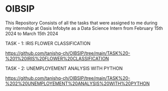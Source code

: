 # OIBSIP

This Repository Consists of all the tasks that were assigned to me during my internship at Oasis Infobyte as a Data Science Intern from February 15th 2024 to March 15th 2024

TASK - 1:
IRIS FLOWER CLASSIFICATION

https://github.com/tanishq-ch/OIBSIP/tree/main/TASK%20-%201%20IRIS%20FLOWER%20CLASSIFICATION



TASK - 2:
UNEMPLOYEMENT ANALYSIS WITH PYTHON

https://github.com/tanishq-ch/OIBSIP/tree/main/TASK%20-%202%20UNEMPLOYEMENT%20ANALYSIS%20WITH%20PYTHON


